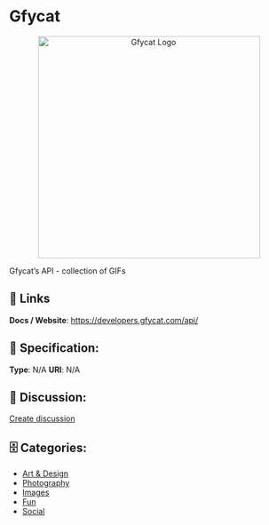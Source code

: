 # Gfycat
<p align="center">
    <img width="400" src="https://raw.githubusercontent.com/apis-list/apis-list/main/apis/gfycat/logo_256x256.png" alt="Gfycat Logo"/>
</p>

Gfycat’s API - collection of GIFs

##  🔗 Links
**Docs / Website**: https://developers.gfycat.com/api/

## 🧬 Specification:
**Type**: N/A
**URI**: N/A

## 💬 Discussion:
[Create discussion](https://github.com/apis-list/apis-list/discussions/new)

## 🗄️ Categories:
- [Art & Design](https://github.com/apis-list/apis-list#art--design)
- [Photography](https://github.com/apis-list/apis-list#photography)
- [Images](https://github.com/apis-list/apis-list#images)
- [Fun](https://github.com/apis-list/apis-list#fun)
- [Social](https://github.com/apis-list/apis-list#social)



